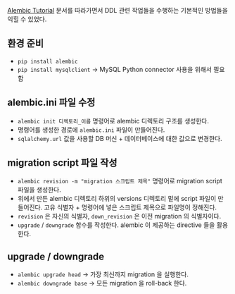 [Alembic Tutorial](http://alembic.zzzcomputing.com/en/latest/tutorial.html#partial-revision-identifiers) 문서를 따라가면서 DDL 관련 작업들을 수행하는 기본적인 방법들을 익힐 수 있었다.

## 환경 준비

* `pip install alembic`
* `pip install mysqlclient` -> MySQL Python connector 사용을 위해서 필요함

## alembic.ini 파일 수정

* `alembic init 디렉토리_이름` 명령어로 alembic 디렉토리 구조를 생성한다.
* 명령어를 생성한 경로에 `alembic.ini` 파일이 만들어진다.
* `sqlalchemy.url` 값을 사용할 DB 머신 + 데이터베이스에 대한 값으로 변경한다.

## migration script 파일 작성
* `alembic revision -m "migration 스크립트 제목"` 명령어로 migration script 파일을 생성한다.
* 위에서 만든 alembic 디렉토리 하위의 versions 디렉토리 밑에 script 파일이 만들어진다. 고유 식별자 + 명령어에 넣은 스크립트 제목으로 파일명이 정해진다.
* `revision` 은 자신의 식별자, `down_revision` 은 이전 migration 의 식별자이다.
* `upgrade` / `downgrade` 함수를 작성한다. alembic 이 제공하는 directive 들을 활용한다.

## upgrade / downgrade

* `alembic upgrade head` -> 가장 최신까지 migration 을 실행한다.
* `alembic downgrade base` -> 모든 migration 을 roll-back 한다.